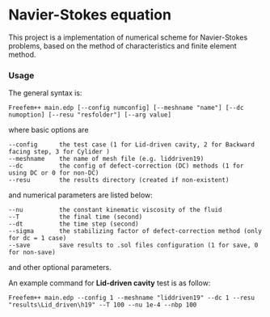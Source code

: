 # Navier-Stokes equation

This project is a implementation of numerical scheme for Navier-Stokes problems, based on the method of characteristics and finite element method.

### Usage
The general syntax is:
```
Freefem++ main.edp [--config numconfig] [--meshname "name"] [--dc numoption] [--resu "resfolder"] [--arg value]
```
where basic options are
```
--config      the test case (1 for Lid-driven cavity, 2 for Backward facing step, 3 for Cylider )
--meshname    the name of mesh file (e.g. liddriven19)
--dc          the config of defect-correction (DC) methods (1 for using DC or 0 for non-DC)
--resu        the results directory (created if non-existent)
```
and numerical parameters are listed below:
```
--nu          the constant kinematic viscosity of the fluid
--T           the final time (second)
--dt          the time step (second)
--sigma       the stabilizing factor of defect-correction method (only for dc = 1 case)
--save        save results to .sol files configuration (1 for save, 0 for non-save)
```
and other optional parameters.

An example command for **Lid-driven cavity** test is as follow:
```
Freefem++ main.edp --config 1 --meshname "liddriven19" --dc 1 --resu "results\Lid_driven\h19" --T 100 --nu 1e-4 --nbp 100
```
